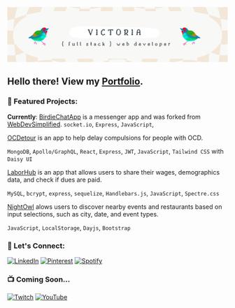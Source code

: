 ![headerimage](https://github.com/victoriamcn/victoriamcn/blob/main/vm%20(2).png?raw=true)

## Hello there! View my [Portfolio](https://www.victoriamcodes.com/).

### :telescope: Featured Projects:
**Currently**: [BirdieChatApp](https://github.com/victoriamcn/BirdieChatApp) is a messenger app and was forked from [WebDevSimplified](https://github.com/WebDevSimplified/Whatsapp-Clone).
`socket.io`, `Express`, `JavaScript`, 

[OCDetour](https://ocdetour-4111fd1eff32.herokuapp.com/) is an app to help delay compulsions for people with OCD.

`MongoDB`, `Apollo/GraphQL`, `React`, `Express`,  `JWT`, `JavaScript`, `Tailwind CSS` with `Daisy UI`

[LaborHub](https://github.com/jsnicholas/LaborHub)  is an app that allows users to share their wages, demographics data, and check if dues are paid.

`MySQL`, `bcrypt`, `express`, `sequelize`, `Handlebars.js`, `JavaScript`, `Spectre.css`

[NightOwl](https://victoriamcn.github.io/NightOwl/) alows users to discover nearby events and restaurants based on input selections, such as city, date, and event types.

`JavaScript`, `LocalStorage`, `Dayjs`, `Bootstrap`

### :milky_way: Let's Connect:
[![LinkedIn](https://img.shields.io/badge/linkedin-%230077B5.svg?style=for-the-badge&logo=linkedin&logoColor=white)](https://www.linkedin.com/in/victoria-mcnorrill/)
[![Pinterest](https://img.shields.io/badge/Pinterest-%23E60023.svg?style=for-the-badge&logo=Pinterest&logoColor=white)](https://www.pinterest.com/vmcnorrill/)
[![Spotify](https://img.shields.io/badge/Spotify-1ED760?style=for-the-badge&logo=spotify&logoColor=white)](https://open.spotify.com/playlist/7hiRnR4YEJSG3X2MyPvGL6?si=be9ee7f5841a41c2)

### :tv: Coming Soon...
[![Twitch](https://img.shields.io/badge/Twitch-%239146FF.svg?style=for-the-badge&logo=Twitch&logoColor=white)](https://www.twitch.tv/victoriacodes)
[![YouTube](https://img.shields.io/badge/YouTube-%23FF0000.svg?style=for-the-badge&logo=YouTube&logoColor=white)](https://www.youtube.com/@victoriacodes/featured)
